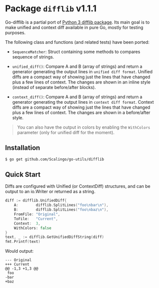 # Package `difflib` v1.1.1

Go-difflib is a partial port of
[Python 3 difflib package](https://docs.python.org/3/library/difflib.html).
Its main goal is to make unified and context diff available in pure Go,
mostly for testing purposes.

The following class and functions (and related tests) have been ported:

* `SequenceMatcher`: Struct containing some methods to compares sequence of strings.

* `unified_diff()`:
Compare A and B (array of strings) and return a generator generating the
output lines in `unified diff format`.
Unified diffs are a compact way of showing just the lines that have changed plus a few lines of context. The changes are shown in an inline style (instead of separate before/after blocks).

* `context_diff()`:
Compare A and B (array of strings) and return a generator generating the
output lines in `context diff format`.
Context diffs are a compact way of showing just the lines that have changed plus a few lines of context. The changes are shown in a before/after style.

> You can also have the output in colors by enabling the `WithColors` parameter (only for unified diff for the moment).

## Installation

```bash
$ go get github.com/Scalingo/go-utils/difflib
```

## Quick Start

Diffs are configured with Unified (or ContextDiff) structures, and can
be output to an io.Writer or returned as a string.

```Go
diff := difflib.UnifiedDiff{
    A:        difflib.SplitLines("foo\nbar\n"),
    B:        difflib.SplitLines("foo\nbaz\n"),
    FromFile: "Original",
    ToFile:   "Current",
    Context:  3,
    WithColors: false
}
text, _ := difflib.GetUnifiedDiffString(diff)
fmt.Printf(text)
```

Would output:

```shell
--- Original
+++ Current
@@ -1,3 +1,3 @@
 foo
-bar
+baz
```
